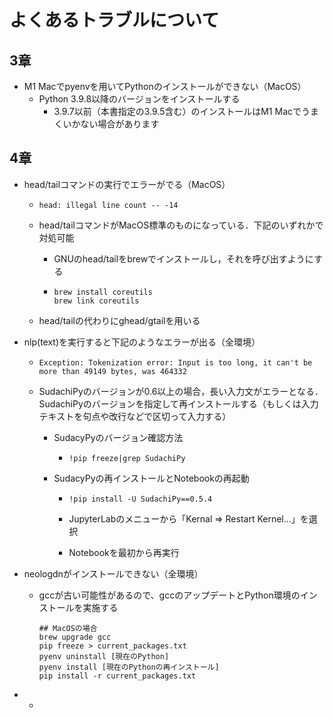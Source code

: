 # よくあるトラブルについて

## 3章

+   M1 Macでpyenvを用いてPythonのインストールができない（MacOS）
    +   Python 3.9.8以降のバージョンをインストールする
        +   3.9.7以前（本書指定の3.9.5含む）のインストールはM1 Macでうまくいかない場合があります

## 4章

*   head/tailコマンドの実行でエラーがでる（MacOS）

    *   ```
        head: illegal line count -- -14
        ```

    *   head/tailコマンドがMacOS標準のものになっている．下記のいずれかで対処可能

        *   GNUのhead/tailをbrewでインストールし，それを呼び出すようにする

        *   ```
            brew install coreutils
            brew link coreutils
            ```

    *   head/tailの代わりにghead/gtailを用いる

*   nlp(text)を実行すると下記のようなエラーが出る（全環境）

    *   ```
        Exception: Tokenization error: Input is too long, it can't be more than 49149 bytes, was 464332
        ```

    *   SudachiPyのバージョンが0.6以上の場合，長い入力文がエラーとなる．SudachiPyのバージョンを指定して再インストールする（もしくは入力テキストを句点や改行などで区切って入力する）

        *   SudacyPyのバージョン確認方法

            *   ```
                !pip freeze|grep SudachiPy
                ```

        *   SudacyPyの再インストールとNotebookの再起動

            *   ```
                !pip install -U SudachiPy==0.5.4
                ```

            *   JupyterLabのメニューから「Kernal => Restart Kernel...」を選択

            *   Notebookを最初から再実行

*   neologdnがインストールできない（全環境）

    *   gccが古い可能性があるので、gccのアップデートとPython環境のインストールを実施する

        ```
        ## MacOSの場合
        brew upgrade gcc
        pip freeze > current_packages.txt
        pyenv uninstall [現在のPython]
        pyenv install [現在のPythonの再インストール]
        pip install -r current_packages.txt
        ```

*   *   
